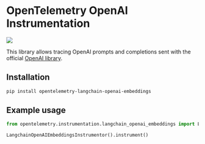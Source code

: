 # OpenTelemetry OpenAI Instrumentation

<a href="https://pypi.org/project/opentelemetry-langchain-openai-embeddings/">
    <img src="https://badge.fury.io/py/opentelemetry-langchain-openai-embeddings.svg">
</a>

This library allows tracing OpenAI prompts and completions sent with the official [OpenAI library](https://github.com/openai/openai-python).

## Installation

```bash
pip install opentelemetry-langchain-openai-embeddings
```

## Example usage

```python
from opentelemetry.instrumentation.langchain_openai_embeddings import LangchainOpenAIEmbeddingsInstrumentor

LangchainOpenAIEmbeddingsInstrumentor().instrument()
```
